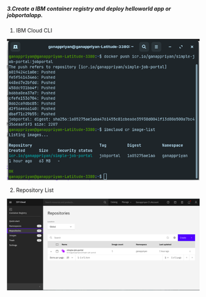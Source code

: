 ##### 3.Create a IBM container registry and deploy helloworld app or jobportalapp. 

1. IBM Cloud CLI

![plot](img/Repository-List-CLI.png)

2. Repository List

![plot](img/Repository-List-IBM.png)
